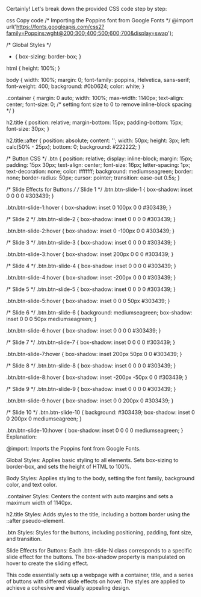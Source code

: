 Certainly! Let's break down the provided CSS code step by step:

css
Copy code
/* Importing the Poppins font from Google Fonts */
@import url('https://fonts.googleapis.com/css2?family=Poppins:wght@200;300;400;500;600;700&display=swap');

/* Global Styles */
* {
    box-sizing: border-box;
}

html {
    height: 100%;
}

body {
    width: 100%;
    margin: 0;
    font-family: poppins, Helvetica, sans-serif;
    font-weight: 400;
    background: #0b0624;
    color: white;
}

.container {
    margin: 0 auto;
    width: 100%;
    max-width: 1140px;
    text-align: center;
    font-size: 0; /* setting font size to 0 to remove inline-block spacing */
}

h2.title {
    position: relative;
    margin-bottom: 15px;
    padding-bottom: 15px;
    font-size: 30px;
}

h2.title::after {
    position: absolute;
    content: '';
    width: 50px;
    height: 3px;
    left: calc(50% - 25px);
    bottom: 0;
    background: #222222;
}

/* Button CSS */
.btn {
    position: relative;
    display: inline-block;
    margin: 15px;
    padding: 15px 30px;
    text-align: center;
    font-size: 16px;
    letter-spacing: 1px;
    text-decoration: none;
    color: #ffffff;
    background: mediumseagreen;
    border: none;
    border-radius: 50px;
    cursor: pointer;
    transition: ease-out 0.5s;
}

/* Slide Effects for Buttons */
/* Slide 1 */
.btn.btn-slide-1 {
    box-shadow: inset 0 0 0 0 #303439;
}

.btn.btn-slide-1:hover {
    box-shadow: inset 0 100px 0 0 #303439;
}

/* Slide 2 */
.btn.btn-slide-2 {
    box-shadow: inset 0 0 0 0 #303439;
}

.btn.btn-slide-2:hover {
    box-shadow: inset 0 -100px 0 0 #303439;
}

/* Slide 3 */
.btn.btn-slide-3 {
    box-shadow: inset 0 0 0 0 #303439;
}

.btn.btn-slide-3:hover {
    box-shadow: inset 200px 0 0 0 #303439;
}

/* Slide 4 */
.btn.btn-slide-4 {
    box-shadow: inset 0 0 0 0 #303439;
}

.btn.btn-slide-4:hover {
    box-shadow: inset -200px 0 0 0 #303439;
}

/* Slide 5 */
.btn.btn-slide-5 {
    box-shadow: inset 0 0 0 0 #303439;
}

.btn.btn-slide-5:hover {
    box-shadow: inset 0 0 0 50px #303439;
}

/* Slide 6 */
.btn.btn-slide-6 {
    background: mediumseagreen;
    box-shadow: inset 0 0 0 50px mediumseagreen;
}

.btn.btn-slide-6:hover {
    box-shadow: inset 0 0 0 0 #303439;
}

/* Slide 7 */
.btn.btn-slide-7 {
    box-shadow: inset 0 0 0 0 #303439;
}

.btn.btn-slide-7:hover {
    box-shadow: inset 200px 50px 0 0 #303439;
}

/* Slide 8 */
.btn.btn-slide-8 {
    box-shadow: inset 0 0 0 0 #303439;
}

.btn.btn-slide-8:hover {
    box-shadow: inset -200px -50px 0 0 #303439;
}

/* Slide 9 */
.btn.btn-slide-9 {
    box-shadow: inset 0 0 0 0 #303439;
}

.btn.btn-slide-9:hover {
    box-shadow: inset 0 0 200px 0 #303439;
}

/* Slide 10 */
.btn.btn-slide-10 {
    background: #303439;
    box-shadow: inset 0 0 200px 0 mediumseagreen;
}

.btn.btn-slide-10:hover {
    box-shadow: inset 0 0 0 0 mediumseagreen;
}
Explanation:

@import: Imports the Poppins font from Google Fonts.

Global Styles: Applies basic styling to all elements. Sets box-sizing to border-box, and sets the height of HTML to 100%.

Body Styles: Applies styling to the body, setting the font family, background color, and text color.

.container Styles: Centers the content with auto margins and sets a maximum width of 1140px.

h2.title Styles: Adds styles to the title, including a bottom border using the ::after pseudo-element.

.btn Styles: Styles for the buttons, including positioning, padding, font size, and transition.

Slide Effects for Buttons: Each .btn-slide-N class corresponds to a specific slide effect for the buttons. The box-shadow property is manipulated on hover to create the sliding effect.

This code essentially sets up a webpage with a container, title, and a series of buttons with different slide effects on hover. The styles are applied to achieve a cohesive and visually appealing design.






